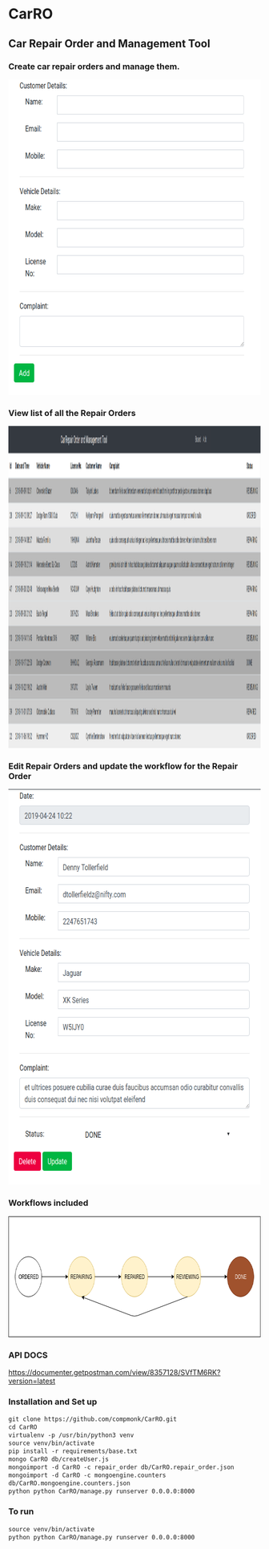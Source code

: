 # CarRO

## Car Repair Order and Management Tool

### Create car repair orders and manage them.
<p align="center"><img width="674" height="630" src="documentation/add.png"></p>

### View list of all the Repair Orders
<p align="center"><img width="1903" height="643" src="documentation/board.png"></p>

### Edit Repair Orders and update the workflow for the Repair Order
<p align="center"><img width="658" height="790" src="documentation/edit.png"></p>

### Workflows included
<p align="center"><img width="761" height="241" src="documentation/workflow.png"></p>

### API DOCS
https://documenter.getpostman.com/view/8357128/SVfTM6RK?version=latest


### Installation and Set up
```
git clone https://github.com/compmonk/CarRO.git
cd CarRO
virtualenv -p /usr/bin/python3 venv
source venv/bin/activate
pip install -r requirements/base.txt
mongo CarRO db/createUser.js
mongoimport -d CarRO -c repair_order db/CarRO.repair_order.json
mongoimport -d CarRO -c mongoengine.counters db/CarRO.mongoengine.counters.json
python python CarRO/manage.py runserver 0.0.0.0:8000
```

### To run
```
source venv/bin/activate
python python CarRO/manage.py runserver 0.0.0.0:8000
```
